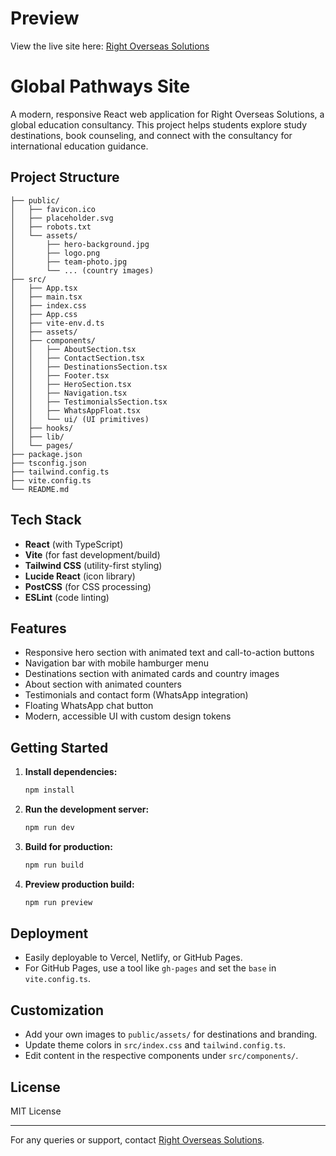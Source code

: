 # Preview

View the live site here: [Right Overseas Solutions](https://rightoverseassolutions.vercel.app/)

# Global Pathways Site

A modern, responsive React web application for Right Overseas Solutions, a global education consultancy. This project helps students explore study destinations, book counseling, and connect with the consultancy for international education guidance.

## Project Structure

```
├── public/
│   ├── favicon.ico
│   ├── placeholder.svg
│   ├── robots.txt
│   └── assets/
│       ├── hero-background.jpg
│       ├── logo.png
│       ├── team-photo.jpg
│       └── ... (country images)
├── src/
│   ├── App.tsx
│   ├── main.tsx
│   ├── index.css
│   ├── App.css
│   ├── vite-env.d.ts
│   ├── assets/
│   ├── components/
│   │   ├── AboutSection.tsx
│   │   ├── ContactSection.tsx
│   │   ├── DestinationsSection.tsx
│   │   ├── Footer.tsx
│   │   ├── HeroSection.tsx
│   │   ├── Navigation.tsx
│   │   ├── TestimonialsSection.tsx
│   │   ├── WhatsAppFloat.tsx
│   │   └── ui/ (UI primitives)
│   ├── hooks/
│   ├── lib/
│   └── pages/
├── package.json
├── tsconfig.json
├── tailwind.config.ts
├── vite.config.ts
└── README.md
```

## Tech Stack

- **React** (with TypeScript)
- **Vite** (for fast development/build)
- **Tailwind CSS** (utility-first styling)
- **Lucide React** (icon library)
- **PostCSS** (for CSS processing)
- **ESLint** (code linting)

## Features

- Responsive hero section with animated text and call-to-action buttons
- Navigation bar with mobile hamburger menu
- Destinations section with animated cards and country images
- About section with animated counters
- Testimonials and contact form (WhatsApp integration)
- Floating WhatsApp chat button
- Modern, accessible UI with custom design tokens

## Getting Started

1. **Install dependencies:**
   ```bash
   npm install
   ```
2. **Run the development server:**
   ```bash
   npm run dev
   ```
3. **Build for production:**
   ```bash
   npm run build
   ```
4. **Preview production build:**
   ```bash
   npm run preview
   ```

## Deployment

- Easily deployable to Vercel, Netlify, or GitHub Pages.
- For GitHub Pages, use a tool like `gh-pages` and set the `base` in `vite.config.ts`.

## Customization

- Add your own images to `public/assets/` for destinations and branding.
- Update theme colors in `src/index.css` and `tailwind.config.ts`.
- Edit content in the respective components under `src/components/`.

## License

MIT License

---

For any queries or support, contact [Right Overseas Solutions](mailto:info@rightoverseas.com).
